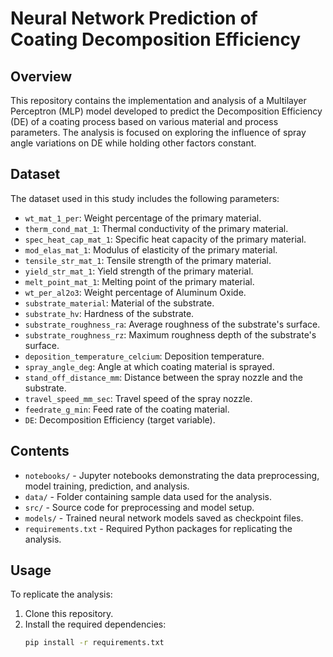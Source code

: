 # Neural Network Prediction of Coating Decomposition Efficiency

## Overview
This repository contains the implementation and analysis of a Multilayer Perceptron (MLP) model developed to predict the Decomposition Efficiency (DE) of a coating process based on various material and process parameters. The analysis is focused on exploring the influence of spray angle variations on DE while holding other factors constant.

## Dataset
The dataset used in this study includes the following parameters:
- `wt_mat_1_per`: Weight percentage of the primary material.
- `therm_cond_mat_1`: Thermal conductivity of the primary material.
- `spec_heat_cap_mat_1`: Specific heat capacity of the primary material.
- `mod_elas_mat_1`: Modulus of elasticity of the primary material.
- `tensile_str_mat_1`: Tensile strength of the primary material.
- `yield_str_mat_1`: Yield strength of the primary material.
- `melt_point_mat_1`: Melting point of the primary material.
- `wt_per_al2o3`: Weight percentage of Aluminum Oxide.
- `substrate_material`: Material of the substrate.
- `substrate_hv`: Hardness of the substrate.
- `substrate_roughness_ra`: Average roughness of the substrate's surface.
- `substrate_roughness_rz`: Maximum roughness depth of the substrate's surface.
- `deposition_temperature_celcium`: Deposition temperature.
- `spray_angle_deg`: Angle at which coating material is sprayed.
- `stand_off_distance_mm`: Distance between the spray nozzle and the substrate.
- `travel_speed_mm_sec`: Travel speed of the spray nozzle.
- `feedrate_g_min`: Feed rate of the coating material.
- `DE`: Decomposition Efficiency (target variable).

## Contents
- `notebooks/` - Jupyter notebooks demonstrating the data preprocessing, model training, prediction, and analysis.
- `data/` - Folder containing sample data used for the analysis.
- `src/` - Source code for preprocessing and model setup.
- `models/` - Trained neural network models saved as checkpoint files.
- `requirements.txt` - Required Python packages for replicating the analysis.

## Usage
To replicate the analysis:
1. Clone this repository.
2. Install the required dependencies:
   ```bash
   pip install -r requirements.txt
